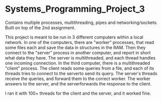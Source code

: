 # Systems_Programming_Project_3
Contains multiple processes, multithreading, pipes and networking/sockets. Built on top of the 2nd assignment.

This project is meant to be run in 3 different computers within a local network.
In one of the computers, there are "worker" processes, that read some files each and save the data in structures in the RAM. Then they connect to the "server" process in another computer, and report in short what data they have. The server is multithreaded, and each thread handles one incoming connection.
In the third computer, there is a multithreaded "client" process. The client reads some queries from a file, and each of its threads tries to connect to the serverto send its query. The server's threads receive the queries, and forward them to the correct worker. The worker answers to the server, and the serverforwards the response to the client.

I ran it with 100+ threads for the client and the server, and it worked fine.
